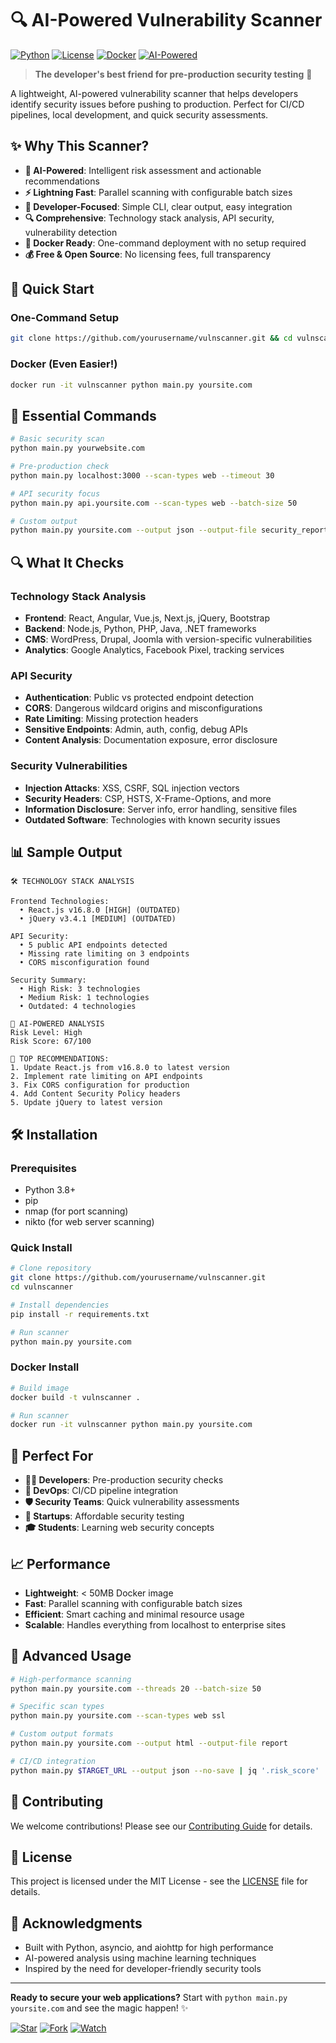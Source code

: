 # 🔍 AI-Powered Vulnerability Scanner

[![Python](https://img.shields.io/badge/Python-3.8+-blue.svg)](https://python.org)
[![License](https://img.shields.io/badge/License-MIT-green.svg)](LICENSE)
[![Docker](https://img.shields.io/badge/Docker-Ready-blue.svg)](Dockerfile)
[![AI-Powered](https://img.shields.io/badge/AI-Powered-purple.svg)](#)

> **The developer's best friend for pre-production security testing** 🚀

A lightweight, AI-powered vulnerability scanner that helps developers identify security issues before pushing to production. Perfect for CI/CD pipelines, local development, and quick security assessments.

## ✨ Why This Scanner?

- **🤖 AI-Powered**: Intelligent risk assessment and actionable recommendations
- **⚡ Lightning Fast**: Parallel scanning with configurable batch sizes
- **🎯 Developer-Focused**: Simple CLI, clear output, easy integration
- **🔍 Comprehensive**: Technology stack analysis, API security, vulnerability detection
- **🐳 Docker Ready**: One-command deployment with no setup required
- **💰 Free & Open Source**: No licensing fees, full transparency

## 🚀 Quick Start

### One-Command Setup

```bash
git clone https://github.com/yourusername/vulnscanner.git && cd vulnscanner && pip install -r requirements.txt && python main.py example.com
```

### Docker (Even Easier!)

```bash
docker run -it vulnscanner python main.py yoursite.com
```

## 🎯 Essential Commands

```bash
# Basic security scan
python main.py yourwebsite.com

# Pre-production check
python main.py localhost:3000 --scan-types web --timeout 30

# API security focus
python main.py api.yoursite.com --scan-types web --batch-size 50

# Custom output
python main.py yoursite.com --output json --output-file security_report
```

## 🔍 What It Checks

### Technology Stack Analysis

- **Frontend**: React, Angular, Vue.js, Next.js, jQuery, Bootstrap
- **Backend**: Node.js, Python, PHP, Java, .NET frameworks
- **CMS**: WordPress, Drupal, Joomla with version-specific vulnerabilities
- **Analytics**: Google Analytics, Facebook Pixel, tracking services

### API Security

- **Authentication**: Public vs protected endpoint detection
- **CORS**: Dangerous wildcard origins and misconfigurations
- **Rate Limiting**: Missing protection headers
- **Sensitive Endpoints**: Admin, auth, config, debug APIs
- **Content Analysis**: Documentation exposure, error disclosure

### Security Vulnerabilities

- **Injection Attacks**: XSS, CSRF, SQL injection vectors
- **Security Headers**: CSP, HSTS, X-Frame-Options, and more
- **Information Disclosure**: Server info, error handling, sensitive files
- **Outdated Software**: Technologies with known security issues

## 📊 Sample Output

```
🛠️ TECHNOLOGY STACK ANALYSIS

Frontend Technologies:
  • React.js v16.8.0 [HIGH] (OUTDATED)
  • jQuery v3.4.1 [MEDIUM] (OUTDATED)

API Security:
  • 5 public API endpoints detected
  • Missing rate limiting on 3 endpoints
  • CORS misconfiguration found

Security Summary:
  • High Risk: 3 technologies
  • Medium Risk: 1 technologies
  • Outdated: 4 technologies

🤖 AI-POWERED ANALYSIS
Risk Level: High
Risk Score: 67/100

🔧 TOP RECOMMENDATIONS:
1. Update React.js from v16.8.0 to latest version
2. Implement rate limiting on API endpoints
3. Fix CORS configuration for production
4. Add Content Security Policy headers
5. Update jQuery to latest version
```

## 🛠️ Installation

### Prerequisites

- Python 3.8+
- pip
- nmap (for port scanning)
- nikto (for web server scanning)

### Quick Install

```bash
# Clone repository
git clone https://github.com/yourusername/vulnscanner.git
cd vulnscanner

# Install dependencies
pip install -r requirements.txt

# Run scanner
python main.py yoursite.com
```

### Docker Install

```bash
# Build image
docker build -t vulnscanner .

# Run scanner
docker run -it vulnscanner python main.py yoursite.com
```

## 🎯 Perfect For

- **👨‍💻 Developers**: Pre-production security checks
- **🔧 DevOps**: CI/CD pipeline integration
- **🛡️ Security Teams**: Quick vulnerability assessments
- **🚀 Startups**: Affordable security testing
- **🎓 Students**: Learning web security concepts

## 📈 Performance

- **Lightweight**: < 50MB Docker image
- **Fast**: Parallel scanning with configurable batch sizes
- **Efficient**: Smart caching and minimal resource usage
- **Scalable**: Handles everything from localhost to enterprise sites

## 🔧 Advanced Usage

```bash
# High-performance scanning
python main.py yoursite.com --threads 20 --batch-size 50

# Specific scan types
python main.py yoursite.com --scan-types web ssl

# Custom output formats
python main.py yoursite.com --output html --output-file report

# CI/CD integration
python main.py $TARGET_URL --output json --no-save | jq '.risk_score'
```

## 🤝 Contributing

We welcome contributions! Please see our [Contributing Guide](CONTRIBUTING.md) for details.

## 📄 License

This project is licensed under the MIT License - see the [LICENSE](LICENSE) file for details.

## 🙏 Acknowledgments

- Built with Python, asyncio, and aiohttp for high performance
- AI-powered analysis using machine learning techniques
- Inspired by the need for developer-friendly security tools

---

**Ready to secure your web applications?** Start with `python main.py yoursite.com` and see the magic happen! ✨

[![Star](https://img.shields.io/github/stars/yourusername/vulnscanner?style=social)](https://github.com/yourusername/vulnscanner)
[![Fork](https://img.shields.io/github/forks/yourusername/vulnscanner?style=social)](https://github.com/yourusername/vulnscanner)
[![Watch](https://img.shields.io/github/watchers/yourusername/vulnscanner?style=social)](https://github.com/yourusername/vulnscanner)
